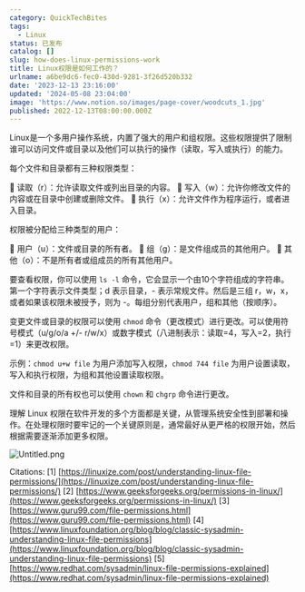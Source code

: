 ```yaml
---
category: QuickTechBites
tags:
  - Linux
status: 已发布
catalog: []
slug: how-does-linux-permissions-work
title: Linux权限是如何工作的？
urlname: a6be9dc6-fec0-430d-9281-3f26d520b332
date: '2023-12-13 23:16:00'
updated: '2024-05-08 23:04:00'
image: 'https://www.notion.so/images/page-cover/woodcuts_1.jpg'
published: 2022-12-13T08:00:00.000Z
---
```


Linux是一个多用户操作系统，内置了强大的用户和组权限。这些权限提供了限制谁可以访问文件或目录以及他们可以执行的操作（读取，写入或执行）的能力。


每个文件和目录都有三种权限类型：


🔸 读取（r）：允许读取文件或列出目录的内容。
🔸 写入（w）：允许你修改文件的内容或在目录中创建或删除文件。
🔸 执行（x）：允许文件作为程序运行，或者进入目录。


权限被分配给三种类型的用户：


🔸 用户（u）：文件或目录的所有者。
🔸 组（g）：是文件组成员的其他用户。
🔸 其他（o）：不是所有者或组成员的所有其他用户。


要查看权限，你可以使用 `ls -l` 命令，它会显示一个由10个字符组成的字符串。第一个字符表示文件类型；d 表示目录，- 表示常规文件。然后是三组 r，w，x，或者如果该权限未被授予，则为 -。每组分别代表用户，组和其他（按顺序）。


变更文件或目录的权限可以使用 `chmod` 命令（更改模式）进行更改。可以使用符号模式（u/g/o/a +/- r/w/x）或数字模式（八进制表示：读取=4，写入=2，执行=1）来更改权限。


示例：`chmod u+w file` 为用户添加写入权限，`chmod 744 file` 为用户设置读取，写入和执行权限，为组和其他设置读取权限。


文件和目录的所有权也可以使用 `chown` 和 `chgrp` 命令进行更改。


理解 Linux 权限在软件开发的多个方面都是关键，从管理系统安全性到部署和操作。在处理权限时要牢记的一个关键原则是，通常最好从更严格的权限开始，然后根据需要逐渐添加更多权限。


![Untitled.png](https://prod-files-secure.s3.us-west-2.amazonaws.com/5d24fe63-e567-4804-86f9-9fdc62e13082/332b89ee-9c33-4950-8a69-32c3d1ff2c69/Untitled.png?X-Amz-Algorithm=AWS4-HMAC-SHA256&X-Amz-Content-Sha256=UNSIGNED-PAYLOAD&X-Amz-Credential=ASIAZI2LB4664T5DCSAV%2F20250212%2Fus-west-2%2Fs3%2Faws4_request&X-Amz-Date=20250212T213316Z&X-Amz-Expires=3600&X-Amz-Security-Token=IQoJb3JpZ2luX2VjEN3%2F%2F%2F%2F%2F%2F%2F%2F%2F%2FwEaCXVzLXdlc3QtMiJHMEUCIFVPO1dqv%2Feln0caK4Nd2l0rSjc7tBXiEhclLSHSPkNnAiEAgSEYnZrTnwPynRo4yV87S42JxEquNSWj1HhUGXSinuEqiAQI9v%2F%2F%2F%2F%2F%2F%2F%2F%2F%2FARAAGgw2Mzc0MjMxODM4MDUiDNyMM%2B%2BkPM2PzxfQbSrcA%2B8qBtDulQ4WSBsw7NzHUQhoPlg4sI3I7Osn8RRD3wU7I%2FRwcA81qFwiCHKhFLJTtuKxTEkUUuboK9iBfNSJ4SaG0Cn8TcNPqFXaFhMjVxVvttyi22Jimspt7ufxDkKJCappJ89KZZGkQFf26dRMimBEuR1ZblFivVtefVBg9tlUn%2BOJQBMfu3eaWOdAkyCsVPaPDei3iUfhQrUnu35b4s9PoWU%2BndFKlq5Hho0Swe7YnLHelwAvf4Qpx26KZ5BqatTu0sRCUAqE2UK0aniTJBimpqcVbmQHw2AO%2BgrXcGEsMZoTYoou%2F8MxdUELBH8J9tzSKBtRcV95McazuvUhm8hXBTGOYeTvbH16AReI0Gd2fHSCIrTcA7neFdWwon7FM6GvcHa2SyTWCHNZQGvGK5hIkfFr8Q4AiWxCsJ00EVXeiCHvET6Qf%2Bu8ATJhP1tRll4%2BFyG%2F0o6YO3hShJ7lUIIfBby5kSjvxZPPGetb0NjuA55yJXX3YXXJaShBIAXPT%2Fz%2BfX0WIRuZi%2BZ0T77NBYEMtPgM9L2UUXoSJhfugMNrpNlPctHcM0Ib4VfNKa56BCR%2BduSWk6bUwzUjT0iphjJ4c3aj7YBLCh%2BZDxAdtyMQhq%2BlcnGlodrfXh%2FiMPyLtL0GOqUBAAnikOfsiYrSO8TFGZT2jrMYHo8ZMD%2FAztISyYbOUhJFEdbJxgdAhFg%2BbeHUZWgfHiRY63E3brVKmFChE6rTA3D3Uf1yfTgYvF8t1ihgA7kG0N9EhQ1w%2BGZLMNrC4FbuqkT5jbtYXsh2qlbVwHgpHW4M5V96eFeYkrZKIBxiu56eiGm1TQYtif68C3iTvnvwf%2FxwYGpMy3ZAPBoIm85Z29uWW0Pv&X-Amz-Signature=df90584db4dcb6bac346deae6feaf982ed68c75f1dda2a0470ceff99a98e51ed&X-Amz-SignedHeaders=host&x-id=GetObject)


Citations:
[1] [https://linuxize.com/post/understanding-linux-file-permissions/](https://linuxize.com/post/understanding-linux-file-permissions/)
[2] [https://www.geeksforgeeks.org/permissions-in-linux/](https://www.geeksforgeeks.org/permissions-in-linux/)
[3] [https://www.guru99.com/file-permissions.html](https://www.guru99.com/file-permissions.html)
[4] [https://www.linuxfoundation.org/blog/blog/classic-sysadmin-understanding-linux-file-permissions](https://www.linuxfoundation.org/blog/blog/classic-sysadmin-understanding-linux-file-permissions)
[5] [https://www.redhat.com/sysadmin/linux-file-permissions-explained](https://www.redhat.com/sysadmin/linux-file-permissions-explained)


